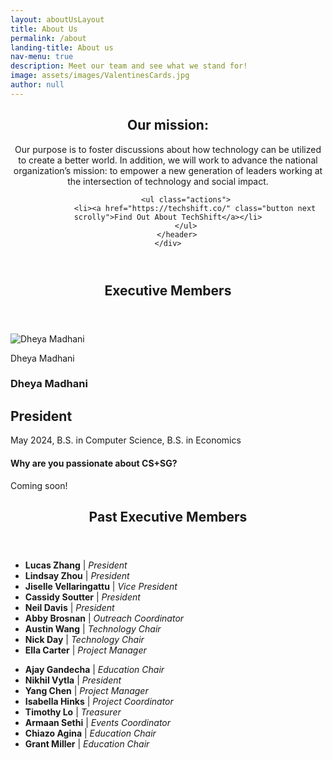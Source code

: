 ```yaml
---
layout: aboutUsLayout
title: About Us
permalink: /about
landing-title: About us
nav-menu: true
description: Meet our team and see what we stand for!
image: assets/images/ValentinesCards.jpg
author: null
---
```


<div id="main" class="alt">
<!-- One -->
<section id="Mission">
	<div class="inner">
		<header class="major">
			<h2 id="Mission">Our mission: </h2>
			<p>Our purpose is to foster discussions about how technology can be utilized to create a better world. In addition, we will work to advance the national organization’s mission: to empower a new generation of leaders working at the intersection of technology and social impact.</p>		
			
			<ul class="actions">
				<li><a href="https://techshift.co/" class="button next scrolly">Find Out About TechShift</a></li>
			</ul>
		</header>
	</div>
</section>
<!--<hr class="major" />-->
<section id="Exec" class="profile-header">
	<div class="inner">
		<header class="major">
			<h2>Executive Members</h2>
		</header>
	</div>
</section>
	<section id="two" class="spotlights profiles">
		<!-- Lucas -->
		<!-- <section class="profile-box">
			<div class="profile-img">
				<img src="{{ "assets/images/memberPictures/LucasZhang.jpg" | relative_url }}" alt="Lucas Zhang" />
				<div class="profile-img-container">
					<p>Lucas Zhang</p>
				</div>
			</div>
			<div class="profile-description">
				<h1>Lucas Zhang</h1>
				<h2>President</h2>
				<p>
					<span class='grad-date'>Dec 2022</span>,
					B.S. in Computer Science, Minor in Data Science
				</p>
				<h4>Why are you passionate about CS+SG?</h4>
				<p>
				Coming soon!
				</p>
			</div>
		</section> -->
		<!-- Dheya -->
		<section class="profile-box">
			<div class="profile-img">
				<img src="{{ "assets/images/memberPictures/DheyaMadhani.png" | relative_url }}" alt="Dheya Madhani" />
				<div class="profile-img-container">
					<p>Dheya Madhani</p>
				</div>
			</div>
			<div class="profile-description">
				<h1>Dheya Madhani</h1>
				<h2>President</h2>
				<p>
					<span class='grad-date'>May 2024</span>,
					B.S. in Computer Science, B.S. in Economics
				</p>
				<h4>Why are you passionate about CS+SG?</h4>
				<p>
				Coming soon!
				</p>
			</div>
		</section>
		<!-- Ajay -->
		<!-- <section class="profile-box">
			<div class="profile-img">
				<img src="{{ "assets/images/memberPictures/AjayGandecha.png" | relative_url }}" alt="Ajay Gandecha" />
				<div class="profile-img-container">
					<p>Ajay Gandecha</p>
				</div>
			</div>
			<div class="profile-description">
				<h1>Ajay Gandecha</h1>
				<h2>Education Lead</h2>
				<p>
					<span class='grad-date'>May 2025</span>,
					B.S. in Computer Science, B.S. in Statistics & Analytics, Minor in Information Systems
				</p>
				<h4>Why are you passionate about CS+SG?</h4>
				<p>
					Technology plays such an integral role in our community and our everyday lives and has revolutionized how we live, learn, work, and connect. As Education Chair of CS+SG, I am able to act on my passion for computer science education to teach CS+SG members how to create technology that can be used as a source for good and as a tool to improve the human condition in our community. 
				</p>
			</div>
		</section> -->
	</section>
	<!--
	<section id="two" class="spotlights profiles">
		<!-Cassidy->
		<section class="profile-box">
			<div class="profile-img">
				<img src="{{ "assets/images/memberPictures/CassidySoutter2.jpg" | relative_url }}" alt="Cassidy Souter" />
				<div class="profile-img-container">
					<p>Cassidy Soutter</p>
				</div>
			</div>
			<div class="profile-description">
				<h1>Cassidy Soutter</h1>
				<h2>President</h2>
				<p>
					<span class='grad-date'>May 2020</span>,
					B.S. in Computer Science, Minor in Information Systems, Minor in Spanish for the Professions
				</p>
				<h4>Why are you passionate about CS+SG?</h4>
				<p>Technology is one of the most powerful tools that we have widespread access to as a society. As we continue to develop its possibilities, it is important that we understand the repercussions of our actions and find a way to use tech to help create social good. I hope that CS+SG will be a start for us, as a community, to make a positive impact on the people around us and help to develop a healthier relationship with the way we use computer science for good.</p>
				<h4>Fun facts about me!</h4>
				<p>In my spare time, I like to listen to jazz, bake, knit and watch the Office.</p>
			</div>
		</section>
		<!- Jiselle ->
		<section class="profile-box">
			<div class="profile-img">
				<img src="{{ "assets/images/memberPictures/JiselleVellaringattu.jpg" | relative_url }}" alt="Jiselle Vellaringattu" />
				<div class="profile-img-container">
					<p>Jiselle Vellaringattu</p>
				</div>
			</div>
			<div class="profile-description">
				<h1>Jiselle Vellaringattu</h1>
				<h2>Vice President</h2>
				<p>
					<span class='grad-date'>May 2021</span>,
					B.S. in Computer Science, B.A. in Global Studies, Minor in Statistics and Analytics
				</p>
				<h4>Why are you passionate about CS+SG?</h4>
				<p>CS+SG is an organization that I am proud to be a part of, as it connects my passions of social good, technology and education. I have been able to form relationships with hardworking individuals who are passionate about social good and with community organizations that are looking to make a difference in the world, which is incredibly exciting.</p>
				<h4>Fun facts about me!</h4>
				<p>- I had an amazing experience studying abroad in Cusco, Peru! </p>
				<p>- I love posting on my photo account, @jiselletells :) </p>
			</div>
		</section>
		<!- Abby Brosnan->
		<section class="profile-box">
			<div class="profile-img">
				<img src="{{ "assets/images/memberPictures/AbbyBrosnan.jpeg" | relative_url }}" alt="Abby Brosnan" />
				<div class="profile-img-container">
					<p>Abby Brosnan</p>
				</div>
			</div>
			<div class="profile-description">
				<h1>Abby Brosnan</h1>
				<h2>Outreach Coordinator</h2>
				<p>
					<span class='grad-date'>May 2021</span>,
					B.S. in Computer Science, Minor in Environmental Science and Studies
				</p>
				<h4>Why are you passionate about CS+SG?</h4>
				<p>I think everyone has an obligation to use their skills and talents to make a positive impact on others, whatever that may be.  A lot of organizations in the community have no idea how much more they could be accomplishing with technology, or just don't have the tools to accomplish it.  Every time we empower an organization with technology, we help them as well as all the people they help through their mission, and it's a great feeling.</p>
				<h4>Fun facts about me!</h4>
				<p>I've been skydiving!</p>
			</div>
		</section>
		<!- Savannah Evans ->
		<section class="profile-box">
			<div class="profile-img">
				<img src="{{ "assets/images/memberPictures/SavannahEvans.jpeg" | relative_url }}" alt="Savannah Evans" />
				<div class="profile-img-container">
					<p>Savannah Evans</p>
				</div>
			</div>
			<div class="profile-description">
				<h1>Savannah Evans</h1>
				<h2>Events Coordinator</h2>
				<p>
				<span class='grad-date'>May 2021</span>,
				B.S. in Computer Science, B.A. in Communication Studies
				</p>
				<h4>Why are you passionate about CS+SG?</h4>
				<p>Technology holds the ability to be incredibly impactful and I want to help ensure that it is being used to promote positive social change.
				</p>
				<h4>Fun facts about me!</h4>
				<li> I had no idea what computer science was until I took COMP 110 in the fall of my freshman year. </li>
				<li> Favorite things: Snickers, A24 movies, Oxford commas, UX design, my cat George, Timothee Chalamet</li>
			</div>
		</section>
		<!- Austin Wang->
		<section class="profile-box">
			<div class="profile-img">
				<img src="{{ "assets/images/memberPictures/AustinWang.jpg" | relative_url }}" alt="Austin Wang" />
				<div class="profile-img-container">
					<p>Austin Wang</p>
				</div>
			</div>
			<div class="profile-description">
				<h1>Austin Wang</h1>
				<h2>Technology Chair</h2>
				<p>
					<span class='grad-date'>May 2020</span>,
					B.S. in Computer Science, B.S. in Mathematics
				</p>
				<h4>Why are you passionate about CS+SG?</h4>
				<p>I think that we, as CS majors, tend to underestimate the scope of our own influence. A lot of us have a one track mind hooked on a lucrative job market and research opportunities. We often overlook the ways in which we can impact areas outside of our bubble. I hope CS+SG creates passion in environmental science, healthcare, social justice, and more for CS students. *DAB*</p>
				<h4>Fun facts about me!</h4>
				<ul>
					<li>I help organize HackNC. Contact me if you're interested; we're always looking for more hands & heads (& sponsors)!</li>
					<li>I used to (sometimes still) do research in the CS department. If you need any advice about research opportunities, hmu.</li>
					<li>My favorite season is winter. I tell myself I don't have a favorite color, but I think it's either orange or blue.</li>
					<li>I like The Killers, John Mayer, Lupe Fiasco, and so much more.</li>
					<li>I like to take pictures. I shoot on a Canon EOS 500D ~ Sigma 30mm f/1.4 Art ~ Canon 50mm f/1.8 STM.</li>
				</ul>
			</div>
		</section>
		<!- Nick Day ->
		<section class="profile-box">
			<div class="profile-img">
				<img src="{{ "assets/images/memberPictures/NickDay.jpg" | relative_url }}" alt="Nicholas Day" />
				<div class="profile-img-container">
					<p>Nicholas Day</p>
				</div>
			</div>
			<div class="profile-description">
				<h1>Nicholas Day</h1>
				<h2>Technology Chair</h2>
				<p>
					<span class='grad-date'>May 2022</span>,
					B.S. in Computer Science
				</p>
				<h4>Why are you passionate about CS+SG?</h4>
				<p>I love helping the community and working on technical projects. </p>
			</div>
		</section>
		<!- Lindsay Zhou ->
		<section class="profile-box">
			<div class="profile-img">
				<img src="{{ "assets/images/memberPictures/LindsayZhou.jpg" | relative_url }}" alt="Lindsay Zhou" />
				<div class="profile-img-container">
					<p>Lindsay Zhou</p>
				</div>
			</div>
			<div class="profile-description">
				<h1>Lindsay Zhou</h1>
				<h2>Technology Chair</h2>
				<p>
					<span class='grad-date'>May 2022</span>,
					B.S. in Computer Science, B.A. in Linguistics, Minor in Japanese
				</p>
				<h4>Why are you passionate about CS+SG?</h4>
				<p>I believe in taking a human-centric approach to technology, and I can think of no better way to do that than to create technology that directly benefits the community around me. CS+SG is an amazing outlet for both my creative and technical sides, and I especially love working with so many other people who are passionate about driving positive change.</p>
				<h4>Fun facts about me!</h4>
				<p> I'm a huge fan of hackathons, so I help out with organizing several of the hackathons at UNC. Outside of tech, I love writing, and I spend a lot of my free time on a novel I've been working on!</p>
			</div>
		</section>
		<!- Ella Carter ->
		<section class="profile-box">
			<div class="profile-img">
				<img src="{{ "assets/images/memberPictures/EllaCarter.png" | relative_url }}" alt="Ella Carter" />
				<div class="profile-img-container">
					<p>Ella Carter</p>
				</div>
			</div>
			<div class="profile-description">
				<h1>Ella Carter</h1>
				<h2>Project Manager</h2>
				<p>
					<span class='grad-date'>May 2022</span>,
					B.S. in Computer Science, B.S. in Environmental Science on the Quantitative Systems Track
				</p>
				<h4>Why are you passionate about CS+SG?</h4>
				<p>For one, I love learning about and understanding computer science. Technology is strongly shaping the human experience, and I love the idea of manipulating and applying my passion for computer science to other fields to help people out.</p>
				<h4>Fun facts about me!</h4>
				<p> I took a gap year and worked for the National Park Service in St. Louis. During that internship, my car got stolen twice in three days and totaled. A toy version of my car is now on my keychain. </p>
			</div>
		</section>
		<!- Nikhil Vytla ->
		<section class="profile-box">
			<div class="profile-img">
				<img src="{{ "assets/images/memberPictures/NikhilVytla.jpg" | relative_url }}" alt="Nikhil Vytla" />
				<div class="profile-img-container">
					<p>Nikhil Vytla</p>
				</div>
			</div>
			<div class="profile-description">
				<h1>Nikhil Vytla</h1>
				<h2>Project Manager</h2>
				<p>
					<span class='grad-date'>May 2021</span>,
					B.S. in Computer Science, B.S. in Statistics
				</p>
				<h4>Why are you passionate about CS+SG?</h4>
				<p>I firmly believe in using technology to provide equal access to living and learning, and I hope CS+SG shows members that technology and computer science can truly inspire communities in a multitude of ways, whether that be by simply raising awareness for an issue, building a platform for people to have a voice, or creating interactive robots or games for children with physical and mental impairments!</p>
				<h4>Fun facts about me!</h4>
				<ul>
					<li>I'm one of the original co-founders and current Director of Operations of a tutoring and educational technology nonprofit located in the Bay Area, Onclass.org. Ask me about my life in California!</li>
					<li>I used to have two carnivorous beta fish in the same tank (big no-no). Funnily enough, they both died peacefully.</li>
					<li>Favorite things in random order: rock climbing, stargazing, headbanging to lo-fi, 60° weather, air-drumming, and eating food.</li>
				</ul>
			</div>
		</section>
		<!- Yang Chen ->
		<section class="profile-box">
			<div class="profile-img">
				<img src="{{ "assets/images/memberPictures/YangChen.jpeg" | relative_url }}" alt="Yang Chen" />
				<div class="profile-img-container">
					<p>Yang Chen</p>
				</div>
			</div>
			<div class="profile-description">
				<h1>Yang Chen</h1>
				<h2>Past Project Manager</h2>
				<p>
					<span class='grad-date'>May 2022</span>,
					B.S. in Computer Science, B.S. in Statistics, and Minor in Mathematics
				</p>
				<h4>Why are you passionate about CS+SG?</h4>
				<p>It helps introduce fun, but impactful projects for a variety of students and teaches project management and technical skills.</p>
				<h4>Fun facts about me!</h4>
				<p>I like to practice meditation and yoga!</p>
			</div>
		</section>
</section>-->

<section id="PastExec" class="profile-header">
	<div class="inner">
		<header class="major">
			<h2>Past Executive Members</h2>
		</header>
	</div>
</section>

<section id="two" class="spotlights profiles">
<div class="row 200%">
    <div class="6u 12u$(medium)">
		<ul>
			<li><strong>Lucas Zhang</strong> | <i>President</i></li>
			<li><strong>Lindsay Zhou</strong> | <i>President</i></li>
			<li><strong>Jiselle Vellaringattu</strong> | <i>Vice President</i></li>
			<li><strong>Cassidy Soutter</strong> | <i>President</i></li>
			<li><strong>Neil Davis</strong> | <i>President</i></li>
			<li><strong>Abby Brosnan</strong> | <i>Outreach Coordinator</i></li>
			<li><strong>Austin Wang</strong> | <i>Technology Chair</i></li>
			<li><strong>Nick Day</strong> | <i>Technology Chair</i></li>
			<li><strong>Ella Carter</strong> | <i>Project Manager</i></li>
		</ul>
    </div>
    <div class="6u 12u$(medium)">
		<ul>
			<li><strong>Ajay Gandecha</strong> | <i>Education Chair</i></li>
			<li><strong>Nikhil Vytla</strong> | <i>President</i></li>
			<li><strong>Yang Chen</strong> | <i>Project Manager</i></li>
			<li><strong>Isabella Hinks</strong> | <i>Project Coordinator</i></li>
			<li><strong>Timothy Lo</strong> | <i>Treasurer</i></li>
			<li><strong>Armaan Sethi</strong> | <i>Events Coordinator</i></li>
			<li><strong>Chiazo Agina</strong> | <i>Education Chair</i></li>
			<li><strong>Grant Miller</strong> | <i>Education Chair</i></li>
		</ul>
    </div>
</div>
</section>


<!--<section id="two" class="spotlights profiles">
	<!- Izzi Hinks->
	<section class="profile-box">
	<!-Neil Davis->
		<div class="profile-img">
			<img src="{{ "assets/images/memberPictures/NeilDavis.jpg" | relative_url }}" alt="Neil Davis" />
			<div class="profile-img-container">
				<p>Neil Davis</p> 
				<p>President</p>
				<p>2018</p>
			</div>
		</div>
	<!- Izzi ->
		<div class="profile-img">
			<img src="{{ "assets/images/memberPictures/IzziHinks.jpg" | relative_url }}" alt="Isabella (Izzi) Hinks" />
			<div class="profile-img-container">
				<p>Isabella (Izzi) Hinks</p> 
				<p>Project Coordinator</p>
				<p>2018</p>
			</div>
		</div>
	<!- Tim ->
		<div class="profile-img">
			<img src="{{ "assets/images/memberPictures/TimothyLo.JPG" | relative_url }}" alt="Timothy Lo" />
			<div class="profile-img-container">
				<p>Timothy Lo</p>
				<p>Treasurer</p>
				<p>2018</p>
			</div>
		</div>
	<!-Armaan->
		<div class="profile-img">
			<img src="{{ "assets/images/memberPictures/ArmaanSethi.jpg" | relative_url }}" alt="Armaan Sethi" />
			<div class="profile-img-container">
				<p>Armaan Sethi</p>
				<p>Events Coordinator</p>
				<p>2018-2019</p>
			</div>
		</div>
	<!-Grant->
		<div class="profile-img">
			<img src="{{ "assets/images/memberPictures/GrantMiller.jpg" | relative_url }}" alt="Grant Miller" />
			<div class="profile-img-container">
				<p>Grant Miller</p>
				<p>Education Chair</p>
				<p>2019</p>
			</div>
		</div>
	<!-Visrut->
	<div class="profile-img">
			<img src="{{ "assets/images/memberPictures/VisrutSudhakar.jpg" | relative_url }}" alt="Visrut Sudhakar" />
			<div class="profile-img-container">
				<p>Visrut Sudhakar</p> 
				<p>Vice President and Treasurer</p>
				<p>2019</p>
			</div>
		</div>
	</section>
</section>
-->

<!-- <section id="Member">
	<div class="inner">
		<header class="major">
			<h2>Our Members</h2>
		</header>
		<span class="image fit"><img src="assets/images/banner.jpg" alt="" /></span>
		<div class="box alt">
			<div class="row 50% uniform">
				<div class="4u"><span class="image fit"><img src="assets/images/banner.jpg" alt="" /></span></div>
				<div class="4u"><span class="image fit"><img src="assets/images/banner.jpg" alt="" /></span></div>
				<div class="4u$"><span class="image fit"><img src="assets/images/banner.jpg" alt="" /></span></div>

				<div class="4u"><span class="image fit"><img src="assets/images/banner.jpg" alt="" /></span></div>
				<div class="4u"><span class="image fit"><img src="assets/images/banner.jpg" alt="" /></span></div>
				<div class="4u$"><span class="image fit"><img src="assets/images/banner.jpg" alt="" /></span></div>

				<div class="4u"><span class="image fit"><img src="assets/images/banner.jpg" alt="" /></span></div>
				<div class="4u"><span class="image fit"><img src="assets/images/banner.jpg" alt="" /></span></div>
				<div class="4u$"><span class="image fit"><img src="assets/images/banner.jpg" alt="" /></span></div>
			</div>
		</div>
	</div>
	</section> -->


<!--
			<!-- Grant 
		<section class="profile-box">
			<div class="profile-img">
				<img src="{{ "assets/images/memberPictures/GrantMiller.jpg" | relative_url }}" alt="Grant Miller" />
				<div class="profile-img-container">
					<p>Grant Miller</p>
				</div>
			</div>
			<div class="profile-description">
				<h1>Grant Miller</h1>
				<h2>Education Chair</h2>
				<p>
					<span class='grad-date'>May 2020</span>,
					B.S. and M.S. in Computer Science
				</p>
				<h4>Why are you passionate about CS+SG?</h4>
				<p>Because technology has a huge potential to positively benefit society.</p>
			</div>
		</section>
-->